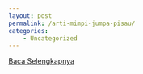 ```yaml
---
layout: post
permalink: /arti-mimpi-jumpa-pisau/
categories:
    - Uncategorized
---
```


[Baca Selengkapnya](/08)